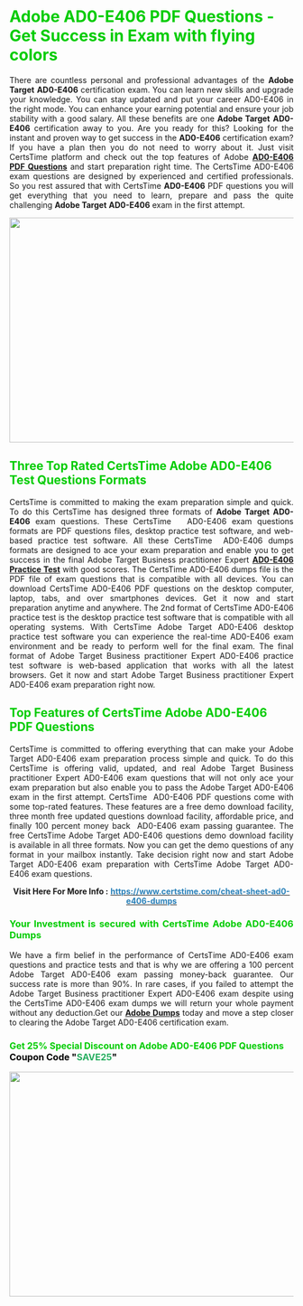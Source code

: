 <h1><span style="color:#00cc00;"><strong>Adobe AD0-E406 PDF Questions - Get Success in Exam with flying colors</strong></span></h1>

<p style="text-align: justify;">There are countless personal and professional advantages of the <strong>Adobe Target</strong> <strong>AD0-E406</strong> certification exam. You can learn new skills and upgrade your knowledge. You can stay updated and put your career AD0-E406 in the right mode. You can enhance your earning potential and ensure your job stability with a good salary. All these benefits are one <strong>Adobe Target</strong> <strong>AD0-E406</strong> certification away to you. Are you ready for this? Looking for the instant and proven way to get success in the <strong></strong> <strong>AD0-E406</strong> certification exam? If you have a plan then you do not need to worry about it. Just visit CertsTime platform and check out the top features of Adobe <strong><a href="https://www.certstime.com/cheat-sheet-ad0-e406-dumps">AD0-E406 PDF Questions</a></strong> and start preparation right time. The CertsTime AD0-E406 exam questions are designed by experienced and certified professionals. So you rest assured that with CertsTime <strong></strong> <strong>AD0-E406</strong> PDF questions you will get everything that you need to learn, prepare and pass the quite challenging <strong>Adobe Target</strong> <strong>AD0-E406</strong> exam in the first attempt.</p>

<p style="text-align: center;"><a href="https://www.certstime.com/cheat-sheet-ad0-e406-dumps"><img alt="" src="https://i.imgur.com/wlGiNOk.jpg" style="width: 700px; height: 398px;" /></a></p>

<h2><span style="color:#00cc00;"><strong>Three Top Rated CertsTime Adobe AD0-E406 Test Questions Formats</strong></span></h2>

<p style="text-align: justify;">CertsTime is committed to making the exam preparation simple and quick. To do this CertsTime has designed three formats of <strong>Adobe Target AD0-E406</strong> exam questions. These CertsTime   AD0-E406 exam questions formats are PDF questions files, desktop practice test software, and web-based practice test software. All these CertsTime  AD0-E406 dumps formats are designed to ace your exam preparation and enable you to get success in the final Adobe Target Business practitioner Expert <strong><a href="https://www.certstime.com/cheat-sheet-ad0-e406-dumps">AD0-E406 Practice Test</a></strong> with good scores. The CertsTime AD0-E406 dumps file is the PDF file of exam questions that is compatible with all devices. You can download CertsTime AD0-E406 PDF questions on the desktop computer, laptop, tabs, and over smartphones devices. Get it now and start preparation anytime and anywhere. The 2nd format of CertsTime AD0-E406 practice test is the desktop practice test software that is compatible with all operating systems. With CertsTime Adobe Target AD0-E406 desktop practice test software you can experience the real-time AD0-E406 exam environment and be ready to perform well for the final exam. The final format of Adobe Target Business practitioner Expert AD0-E406 practice test software is web-based application that works with all the latest browsers. Get it now and start Adobe Target Business practitioner Expert AD0-E406 exam preparation right now.</p>

<h2><span style="color:#00cc00;"><strong>Top Features of CertsTime Adobe AD0-E406 PDF Questions</strong></span></h2>

<p style="text-align: justify;">CertsTime is committed to offering everything that can make your Adobe Target AD0-E406 exam preparation process simple and quick. To do this CertsTime is offering valid, updated, and real Adobe Target Business practitioner Expert AD0-E406 exam questions that will not only ace your exam preparation but also enable you to pass the Adobe Target AD0-E406 exam in the first attempt. CertsTime  AD0-E406 PDF questions come with some top-rated features. These features are a free demo download facility, three month free updated questions download facility, affordable price, and finally 100 percent money back  AD0-E406 exam passing guarantee. The free CertsTime Adobe Target AD0-E406 questions demo download facility is available in all three formats. Now you can get the demo questions of any format in your mailbox instantly. Take decision right now and start Adobe Target AD0-E406 exam preparation with CertsTime Adobe Target AD0-E406 exam questions.</p>

<p style="text-align: center;"><strong>Visit Here For More Info :</strong> <strong><a href="https://www.certstime.com/cheat-sheet-ad0-e406-dumps"><span style="color:#2980b9;">https://www.certstime.com/cheat-sheet-ad0-e406-dumps</span></a></strong></p>

<h3 style="text-align: justify;"><span style="color:#00cc00;"><strong>Your Investment is secured with CertsTime Adobe AD0-E406 Dumps</strong></span></h3>

<p style="text-align: justify;">We have a firm belief in the performance of CertsTime AD0-E406 exam questions and practice tests and that is why we are offering a 100 percent Adobe Target AD0-E406 exam passing money-back guarantee. Our success rate is more than 90%. In rare cases, if you failed to attempt the Adobe Target Business practitioner Expert AD0-E406 exam despite using the CertsTime AD0-E406 exam dumps we will return your whole payment without any deduction.Get our <strong><a href="https://www.certstime.com/cheat-sheet-adobe-dumps">Adobe Dumps</a></strong> today and move a step closer to clearing the Adobe Target AD0-E406 certification exam.</p>

<h3 style="text-align: justify;"><strong><span style="font-size:16px;"><strong><span style="color:#00cc00;">Get 25% Special Discount on Adobe AD0-E406 PDF Questions</span></strong><br />
<strong><span style="color:#000000;">Coupon Code</span></strong> <strong><span style="color:#000000;">"</span><span style="color:#27ae60;">SAVE</span><font color="#27ae60">25</font><span style="color:#000000;">"</span></strong></span></strong></h3>

<p style="text-align: center;"><strong><a href="https://www.certstime.com/cheat-sheet-ad0-e406-dumps"><img alt="" src="https://i.imgur.com/Gj1kXWu.jpg" style="width: 700px; height: 398px;" /></a></strong></p>
